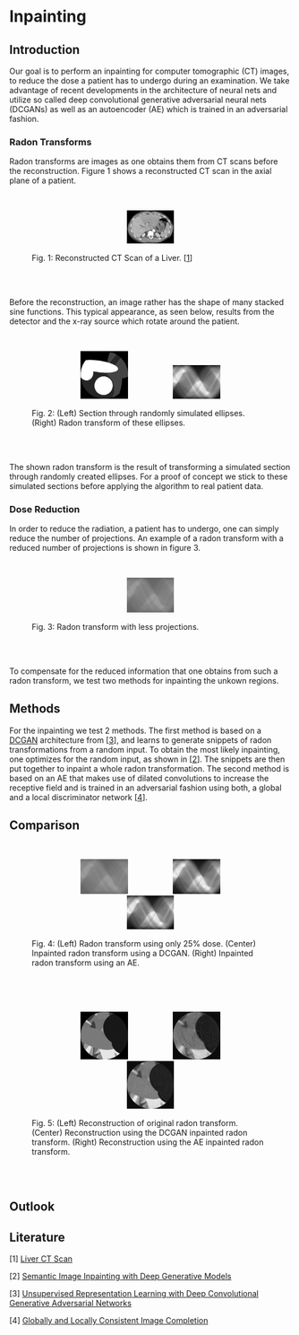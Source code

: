 # Inpainting

## Introduction

Our goal is to perform an inpainting for computer tomographic (CT) images, to reduce the dose a patient has to undergo during an examination. We take advantage of recent developments in the architecture of neural nets and utilize so called deep convolutional generative adversarial neural nets (DCGANs) as well as an autoencoder (AE) which is trained in an adversarial fashion.

### Radon Transforms

Radon transforms are images as one obtains them from CT scans before the reconstruction. Figure 1 shows a reconstructed CT scan in the axial plane of a patient.

<br>
<figure>
  <p align="center"><img src="img/real_ct.png" width="20%" height="20%"></p>
  <figcpation>Fig. 1: Reconstructed CT Scan of a Liver. [<a href="#1">1</a>]</figcaption>
</figure>
<br><br>

Before the reconstruction, an image rather has the shape of many stacked sine functions. This typical appearance, as seen below, results from the detector and the x-ray source which rotate around the patient. 

<br>
<figure>
  <p align="center"><img src="img/rand_ell.png" width="20%" height="20%" hspace="40"><img src="img/rand_ell_rad.png"      width="20%" height="20%" hspace="40"></p>
  <figcaption>Fig. 2: (Left) Section through randomly simulated ellipses. (Right) Radon transform of these ellipses.</figcaption>
</figure>
<br><br>

The shown radon transform is the result of transforming a simulated section through randomly created ellipses. For a proof of concept we stick to these simulated sections before applying the algorithm to real patient data.

### Dose Reduction
In order to reduce the radiation, a patient has to undergo, one can simply reduce the number of projections. An example of a radon transform with a reduced number of projections is shown in figure 3.

<br>
<figure>
  <p align="center"><img src="img/rand_ell_rad_less_dose.png" width="20%" height="20%"></p>
  <figcaption>Fig. 3: Radon transform with less projections.</figcaption>
</figure>
<br><br>

To compensate for the reduced information that one obtains from such a radon transform, we test two methods for inpainting the unkown regions.

## Methods
For the inpainting we test 2 methods. The first method is based on a [DCGAN](generative_architecture/README.md "Folder of Generative Architecture") architecture from [<a href="#3">3</a>], and learns to generate snippets of radon transformations from a random input. To obtain the most likely inpainting, one optimizes for the random input, as shown in [<a href="#2">2</a>]. The snippets are then put together to inpaint a whole radon transformation. The second method is based on an AE that makes use of dilated convolutions to increase the receptive field and is trained in an adversarial fashion using both, a global and a local discriminator network [<a href="#4">4</a>].

## Comparison

<br>
<figure>
  <p align="center"><img src="generative_inpainting/img/masked.png" width="20%" height="20%" hspace="40"><img src="generative_inpainting/img/optimal.png" width="20%" height="20%" hspace="40"><img src="autoencoded_inpainting/img/inpainted.png" width="20%" height="20%" hspace="40"></p>
  <figcaption>Fig. 4: (Left) Radon transform using only 25% dose. (Center) Inpainted radon transform using a DCGAN. (Right) Inpainted radon transform using an AE. </figcaption>
</figure>
<br><br>

<br>
<figure>
  <p align="center"><img src="generative_inpainting/img/reco_original.png" width="20%" height="20%" hspace="40"><img src="generative_inpainting/img/reco_optimal.png" width="20%" height="20%" hspace="40"><img src="autoencoded_inpainting/img/inpainted_reco.png" width="20%" height="20%" hspace="40"></p>
  <figcaption>Fig. 5: (Left) Reconstruction of original radon transform. (Center) Reconstruction using the DCGAN inpainted radon transform. (Right) Reconstruction using the AE inpainted radon transform. </figcaption>
</figure>
<br><br>

## Outlook

## Literature
[<a name="1">1</a>] [Liver CT Scan](https://upload.wikimedia.org/wikipedia/en/0/06/R_vs_L_Liver_by_CT.PNG "Link to Wikipedia")

[<a name="2">2</a>] [Semantic Image Inpainting with Deep Generative Models](https://arxiv.org/abs/1607.07539 "Link to arXiv")

[<a name="3">3</a>] [Unsupervised Representation Learning with Deep Convolutional Generative Adversarial Networks](https://arxiv.org/abs/1511.06434 "Link to arXiv")

[<a name="4">4</a>] [Globally and Locally Consistent Image Completion](http://hi.cs.waseda.ac.jp/~iizuka/projects/completion/data/completion_sig2017.pdf "Link to Their Website")
